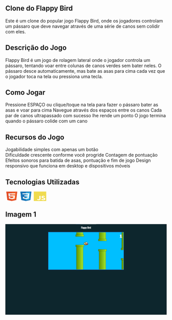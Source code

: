 ## Clone do Flappy Bird


Este é um clone do popular jogo Flappy Bird, onde os jogadores controlam um pássaro que deve navegar através de uma série de canos sem colidir com eles.

## Descrição do Jogo


Flappy Bird é um jogo de rolagem lateral onde o jogador controla um pássaro, tentando voar entre colunas de canos verdes sem bater neles. O pássaro desce automaticamente, mas bate as asas para cima cada vez que o jogador toca na tela ou pressiona uma tecla.

## Como Jogar


Pressione ESPAÇO ou clique/toque na tela para fazer o pássaro bater as asas e voar para cima
Navegue através dos espaços entre os canos
Cada par de canos ultrapassado com sucesso lhe rende um ponto
O jogo termina quando o pássaro colide com um cano 

## Recursos do Jogo


Jogabilidade simples com apenas um botão<br>
Dificuldade crescente conforme você progride
Contagem de pontuação
Efeitos sonoros para batida de asas, pontuação e fim de jogo
Design responsivo que funciona em desktop e dispositivos móveis


## Tecnologias Utilizadas


<div style="display: inline_block"> 
  <img align="center" alt="Arthur-HTML" height="30" width="40" src="https://raw.githubusercontent.com/devicons/devicon/master/icons/html5/html5-original.svg">
  <img align="center" alt="Arthur-CSS" height="30" width="40" src="https://raw.githubusercontent.com/devicons/devicon/master/icons/css3/css3-original.svg">
  <img align="center" alt="Arthur-Js" height="30" width="40" src="https://raw.githubusercontent.com/devicons/devicon/master/icons/javascript/javascript-plain.svg">
</div> 

## Imagem 1

![Captura de Tela 1](./img/IMG1.png)


